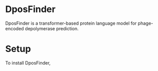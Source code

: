 # DposFinder

DposFinder is a transformer-based protein language model for phage-encoded depolymerase prediction.

# Setup

To install DposFinder, 
